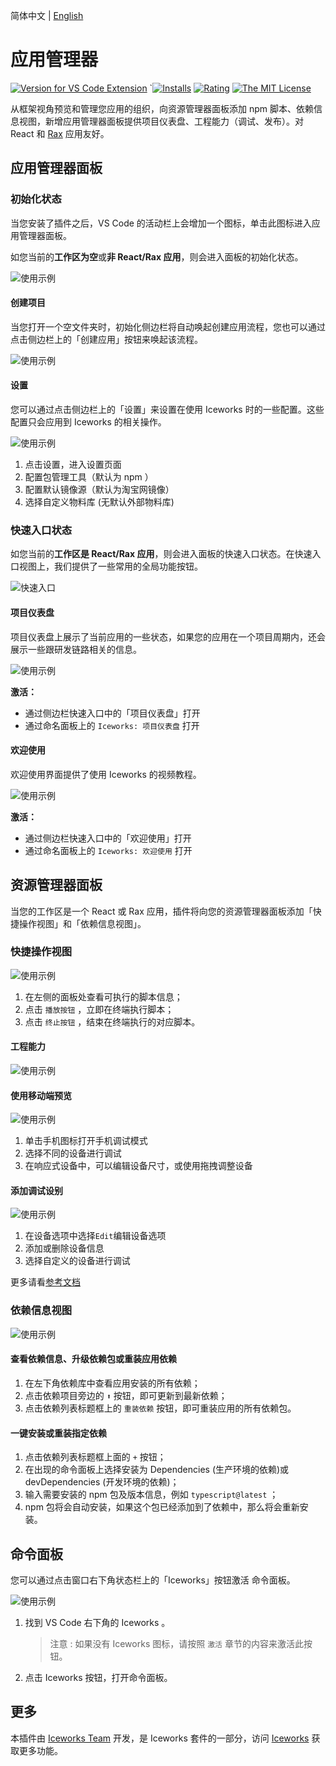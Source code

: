 简体中文 | [English](https://github.com/ice-lab/iceworks/blob/master/extensions/iceworks-app/README.md)

# 应用管理器

[![Version for VS Code Extension](https://vsmarketplacebadge.apphb.com/version-short/iceworks-team.iceworks-app.svg?logo=visual-studio-code)](https://marketplace.visualstudio.com/items?itemName=iceworks-team.iceworks-app)
`[![Installs](https://vsmarketplacebadge.apphb.com/installs-short/iceworks-team.iceworks-app.svg)](https://marketplace.visualstudio.com/items?itemName=iceworks-team.iceworks-app)
[![Rating](https://vsmarketplacebadge.apphb.com/rating-short/iceworks-team.iceworks-app.svg)](https://marketplace.visualstudio.com/items?itemName=iceworks-team.iceworks-app)
[![The MIT License](https://img.shields.io/badge/license-MIT-blue.svg)](http://opensource.org/licenses/MIT)

从框架视角预览和管理您应用的组织，向资源管理器面板添加 npm 脚本、依赖信息视图，新增应用管理器面板提供项目仪表盘、工程能力（调试、发布）。对 React 和 [Rax](https://rax.js.org/) 应用友好。

## 应用管理器面板

### 初始化状态

当您安装了插件之后，VS Code 的活动栏上会增加一个图标，单击此图标进入应用管理器面板。

如您当前的**工作区为空**或**非 React/Rax 应用**，则会进入面板的初始化状态。

![使用示例](https://user-images.githubusercontent.com/56879942/87553484-8e928980-c6e5-11ea-8183-a6ba7f4eae95.gif)

#### 创建项目

当您打开一个空文件夹时，初始化侧边栏将自动唤起创建应用流程，您也可以通过点击侧边栏上的「创建应用」按钮来唤起该流程。

![使用示例](https://user-images.githubusercontent.com/56879942/87407459-c4a41080-c5f4-11ea-882e-d198afc35413.png)

#### 设置

您可以通过点击侧边栏上的「设置」来设置在使用 Iceworks 时的一些配置。这些配置只会应用到 Iceworks 的相关操作。

![使用示例](https://img.alicdn.com/imgextra/i3/O1CN01nBuCWc1FXD6jPTK0o_!!6000000000496-2-tps-2880-1754.png)

1. 点击设置，进入设置页面
2. 配置包管理工具（默认为 npm ）
3. 配置默认镜像源（默认为淘宝网镜像）
4. 选择自定义物料库 (无默认外部物料库)

### 快速入口状态

如您当前的**工作区是 React/Rax 应用**，则会进入面板的快速入口状态。在快速入口视图上，我们提供了一些常用的全局功能按钮。

![快速入口](https://img.alicdn.com/imgextra/i3/O1CN01epkW5y1JGV7aJ1ghW_!!6000000001001-2-tps-2880-1754.png)

#### 项目仪表盘

项目仪表盘上展示了当前应用的一些状态，如果您的应用在一个项目周期内，还会展示一些跟研发链路相关的信息。

![使用示例](https://img.alicdn.com/imgextra/i3/O1CN01YaPauP1JSPQ0cIzIx_!!6000000001027-2-tps-2880-1754.png)

**激活：**

- 通过侧边栏快速入口中的「项目仪表盘」打开
- 通过命名面板上的 `Iceworks: 项目仪表盘` 打开

#### 欢迎使用

欢迎使用界面提供了使用 Iceworks 的视频教程。

![使用示例](https://img.alicdn.com/imgextra/i4/O1CN016qEXSF1l0ILd2gdL2_!!6000000004756-2-tps-2880-1754.png)

**激活：**

- 通过侧边栏快速入口中的「欢迎使用」打开
- 通过命名面板上的 `Iceworks: 欢迎使用` 打开

## 资源管理器面板

当您的工作区是一个 React 或 Rax 应用，插件将向您的资源管理器面板添加「快捷操作视图」和「依赖信息视图」。

### 快捷操作视图

![使用示例](https://img.alicdn.com/imgextra/i1/O1CN016x5akG1PgxhNAFXqY_!!6000000001871-2-tps-2880-1754.png)

1. 在左侧的面板处查看可执行的脚本信息；
2. 点击 `播放按钮` ，立即在终端执行脚本；
3. 点击 `终止按钮` ，结束在终端执行的对应脚本。

#### 工程能力

![使用示例](https://img.alicdn.com/tfs/TB1vCixhP39YK4jSZPcXXXrUFXa-1200-695.gif)

#### 使用移动端预览

![使用示例](https://img.alicdn.com/imgextra/i4/O1CN012dDmJ81zv00cmWoXn_!!6000000006775-1-tps-1024-768.gif)

1. 单击手机图标打开手机调试模式
2. 选择不同的设备进行调试
3. 在响应式设备中，可以编辑设备尺寸，或使用拖拽调整设备

#### 添加调试设别

![使用示例](https://img.alicdn.com/imgextra/i1/O1CN01OmgfkY1DxCM3s4ONw_!!6000000000282-1-tps-1024-768.gif)

1. 在设备选项中选择`Edit`编辑设备选项
2. 添加或删除设备信息
3. 选择自定义的设备进行调试

更多请看[参考文档](https://github.com/ice-lab/iceworks/blob/master/extensions/iceworks-app/docs/debug.md)

### 依赖信息视图

![使用示例](https://img.alicdn.com/imgextra/i2/O1CN01WZtDq8256yRFn77w5_!!6000000007478-2-tps-2880-1754.png)

#### 查看依赖信息、升级依赖包或重装应用依赖

1. 在左下角依赖库中查看应用安装的所有依赖；
2. 点击依赖项目旁边的 `⬆️` 按钮，即可更新到最新依赖；
3. 点击依赖列表标题框上的 `重装依赖` 按钮，即可重装应用的所有依赖包。

#### 一键安装或重装指定依赖

1. 点击依赖列表标题框上面的 `+` 按钮；
2. 在出现的命令面板上选择安装为 Dependencies (生产环境的依赖)或 devDependencies (开发环境的依赖)；
3. 输入需要安装的 npm 包及版本信息，例如 `typescript@latest` ；
4. npm 包将会自动安装，如果这个包已经添加到了依赖中，那么将会重新安装。

## 命令面板

您可以通过点击窗口右下角状态栏上的「Iceworks」按钮激活 命令面板。

![使用示例](https://user-images.githubusercontent.com/56879942/87544740-8d5b5f80-c6d9-11ea-85ff-bc31501911e1.gif)

1. 找到 VS Code 右下角的 Iceworks 。
    > 注意 : 如果没有 Iceworks 图标，请按照 `激活` 章节的内容来激活此按钮。
2. 点击 Iceworks 按钮，打开命令面板。

## 更多

本插件由 [Iceworks Team](https://marketplace.visualstudio.com/publishers/iceworks-team) 开发，是 Iceworks 套件的一部分，访问 [Iceworks](https://marketplace.visualstudio.com/items?itemName=iceworks-team.iceworks) 获取更多功能。
